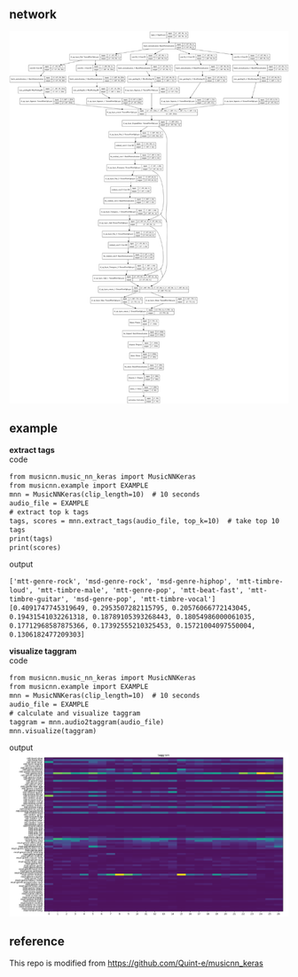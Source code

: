 ## network  
![image](https://github.com/nieguangyang/musicnn-keras/blob/master/musicnn/model.png?raw=true)
  
## example
__extract tags__  
code  
```
from musicnn.music_nn_keras import MusicNNKeras
from musicnn.example import EXAMPLE
mnn = MusicNNKeras(clip_length=10)  # 10 seconds
audio_file = EXAMPLE
# extract top k tags
tags, scores = mnn.extract_tags(audio_file, top_k=10)  # take top 10 tags
print(tags)
print(scores)
```  
output  
```
['mtt-genre-rock', 'msd-genre-rock', 'msd-genre-hiphop', 'mtt-timbre-loud', 'mtt-timbre-male', 'mtt-genre-pop', 'mtt-beat-fast', 'mtt-timbre-guitar', 'msd-genre-pop', 'mtt-timbre-vocal']
[0.4091747745319649, 0.2953507282115795, 0.20576066772143045, 0.19431541032261318, 0.18789105393268443, 0.18054986000061035, 0.17712968587875366, 0.17392555210325453, 0.15721004097550004, 0.1306182477209303]
```  

__visualize taggram__  
code  
```
from musicnn.music_nn_keras import MusicNNKeras
from musicnn.example import EXAMPLE
mnn = MusicNNKeras(clip_length=10)  # 10 seconds
audio_file = EXAMPLE
# calculate and visualize taggram
taggram = mnn.audio2taggram(audio_file)
mnn.visualize(taggram)
```  
output  
![image](https://github.com/nieguangyang/musicnn-keras/blob/master/taggram.png?raw=true)
  
## reference
This repo is modified from https://github.com/Quint-e/musicnn_keras